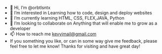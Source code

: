 - 👋 Hi, I’m @orbtlsntx
- 👀 I’m interested in Learning how to code, design and deploy websites
- 🌱 I’m currently learning HTML, CSS, FLEX,JAVA, Python
- 💞️ I’m looking to collaborate on Anything that will enable me to grow as a developer
- 📫 How to reach me kevyjmail@gmail.com
-    If you something you like, or can in some way give me feedback, please feel free to let me know! Thanks for visiting and have great day!

<!---
orbtlsntx/orbtlsntx is a ✨ special ✨ repository because its `README.md` (this file) appears on your GitHub profile.
You can click the Preview link to take a look at your changes.
--->
